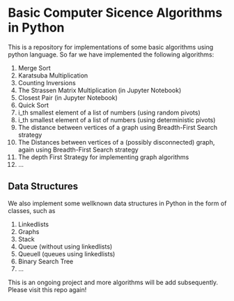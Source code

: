 # Basic Computer Sicence Algorithms in Python
This is a repository for implementations of some basic algorithms using python language.
So far we have implemented the following algorithms:
1. Merge Sort
2. Karatsuba Multiplication 
3. Counting Inversions
4. The Strassen Matrix Multiplication (in Jupyter Notebook)
5. Closest Pair (in Jupyter Notebook)
6. Quick Sort
7. i_th smallest element of a list of numbers (using random pivots)
8. i_th smallest element of a list of numbers (using deterministic pivots)
9. The distance between vertices of a graph using Breadth-First Search strategy
10. The Distances between vertices of a (possibly disconnected) graph, again using Breadth-First Search strategy
11. The depth First Strategy for implementing graph algorithms
12. ...
## Data Structures
We also implement some wellknown data structures in Python in the form of classes, such as
1. Linkedlists
2. Graphs
3. Stack
4. Queue (without using linkedlists)
5. Queuell  (queues using linkedlists) 
6. Binary Search Tree
7. ...

This is an ongoing project and more algorithms will be add subsequently. Please visit this repo again!
